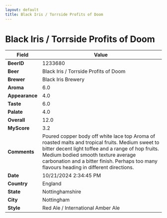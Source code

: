 ```yaml
---
layout: default
title: Black Iris / Torrside Profits of Doom
---
```


# Black Iris / Torrside Profits of Doom

| Field         | Value     |
|---------------|-----------|
| **BeerID** | 1233680 |
| **Beer** | Black Iris / Torrside Profits of Doom |
| **Brewer** | Black Iris Brewery |
| **Aroma** | 6.0 |
| **Appearance** | 4.0 |
| **Taste** | 6.0 |
| **Palate** | 4.0 |
| **Overall** | 12.0 |
| **MyScore** | 3.2 |
| **Comments** | Poured copper body off white lace top Aroma of roasted malts and tropical fruits.  Medium sweet to bitter decent light toffee and a range of hop fruits. Medium bodied smooth texture average carbonation and a bitter finish.  Perhaps too many flavours heading in different directions.  |
| **Date** | 10/21/2024 2:34:45 PM |
| **Country** | England |
| **State** | Nottinghamshire |
| **City** | Nottingham |
| **Style** | Red Ale / International Amber Ale |
